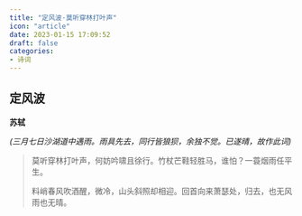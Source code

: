 ```yaml
---
title: "定风波·莫听穿林打叶声"
icon: "article"
date: 2023-01-15 17:09:52
draft: false
categories:
- 诗词
---
```


## 定风波
**苏轼**

*(三月七日沙湖道中遇雨。雨具先去，同行皆狼狈，余独不觉。已遂晴，故作此词)*

> 莫听穿林打叶声，何妨吟啸且徐行。竹杖芒鞋轻胜马，谁怕？一蓑烟雨任平生。
>
> 料峭春风吹酒醒，微冷，山头斜照却相迎。回首向来萧瑟处，归去，也无风雨也无晴。
